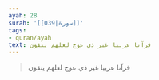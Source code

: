 ```yaml
---
ayah: 28
surah: '[[039|سورة]]'
tags:
- quran/ayah
text: قرآنا عربيا غير ذي عوج لعلهم يتقون
---
```

> قرآنا عربيا غير ذي عوج لعلهم يتقون
